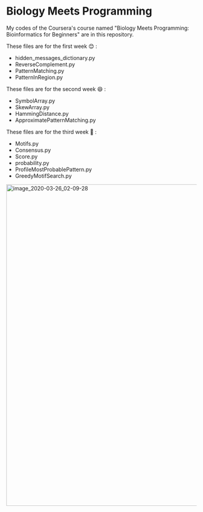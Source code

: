 # Biology Meets Programming 

My codes of the Coursera's course named "Biology Meets Programming: Bioinformatics for Beginners"  are in this repository. 

These files are for the first week :blush: :

- hidden_messages_dictionary.py
- ReverseComplement.py 
- PatternMatching.py
- PatternInRegion.py

These files are for the second week :smile: :

- SymbolArray.py
- SkewArray.py
- HammingDistance.py
- ApproximatePatternMatching.py

These files are for the third week :grimacing: :

- Motifs.py  
- Consensus.py     
- Score.py      
- probability.py    
- ProfileMostProbablePattern.py    
- GreedyMotifSearch.py

<img width="848" alt="image_2020-03-26_02-09-28" src="https://user-images.githubusercontent.com/41547574/77675701-e2e4f280-6faa-11ea-8df1-e2f43e6afb22.png">

